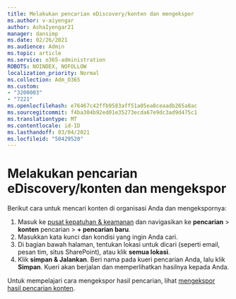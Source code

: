 ```yaml
---
title: Melakukan pencarian eDiscovery/konten dan mengekspor
ms.author: v-aiyengar
author: AshaIyengar21
manager: dansimp
ms.date: 02/26/2021
ms.audience: Admin
ms.topic: article
ms.service: o365-administration
ROBOTS: NOINDEX, NOFOLLOW
localization_priority: Normal
ms.collection: Adm_O365
ms.custom:
- "3200003"
- "7221"
ms.openlocfilehash: e76467c42ffb9583aff51a05ea8ceaadb265a8ac
ms.sourcegitcommit: f4ba304b92ed01e35273ecda67e9dc3ad9d475c1
ms.translationtype: MT
ms.contentlocale: id-ID
ms.lasthandoff: 03/04/2021
ms.locfileid: "50429520"
---
```

# <a name="perform-an-ediscoverycontent-search-and-export"></a>Melakukan pencarian eDiscovery/konten dan mengekspor

Berikut cara untuk mencari konten di organisasi Anda dan mengekspornya:

1. Masuk ke [pusat kepatuhan & keamanan](https://go.microsoft.com/fwlink/?linkid=2086958) dan navigasikan ke **pencarian**  >  **konten** pencarian  >  **+ pencarian baru**.
1. Masukkan kata kunci dan kondisi yang ingin Anda cari.
1. Di bagian bawah halaman, tentukan lokasi untuk dicari (seperti email, pesan tim, situs SharePoint), atau klik **semua lokasi**.
1. Klik **simpan & Jalankan**. Beri nama pada kueri pencarian Anda, lalu klik **Simpan**. Kueri akan berjalan dan memperlihatkan hasilnya kepada Anda.

Untuk mempelajari cara mengekspor hasil pencarian, lihat [mengekspor hasil pencarian konten](https://go.microsoft.com/fwlink/?linkid=2102118).


